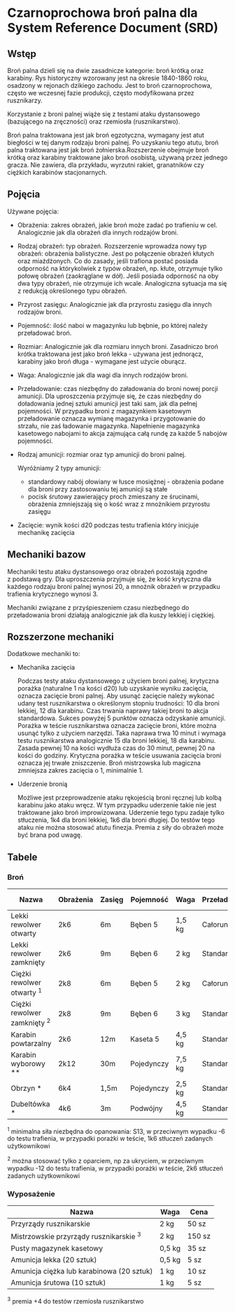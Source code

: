 # Czarnoprochowa broń palna dla System Reference Document (SRD)

## Wstęp

Broń palna dzieli się na dwie zasadnicze kategorie: broń krótką oraz karabiny. Rys historyczny wzorowany jest na okresie 1840-1860 roku, osadzony w rejonach dzikiego zachodu. Jest to broń czarnoprochowa, często we wczesnej fazie produkcji, często modyfikowana przez rusznikarzy.

Korzystanie z broni palnej wiąże się z testami ataku dystansowego (bazującego na zręczności) oraz rzemiosła (rusznikarstwo).

Broń palna traktowana jest jak broń egzotyczna, wymagany jest atut biegłości w tej danym rodzaju broni palnej.
Po uzyskaniu tego atutu, broń palna traktowana jest jak broń żołnierska.Rozszerzenie obejmuje broń krótką oraz karabiny traktowane jako broń osobistą, używaną przez jednego gracza. Nie zawiera, dla przykładu, wyrzutni rakiet, granatników czy ciężkich karabinów stacjonarnych.

## Pojęcia

Używane pojęcia:

* Obrażenia: zakres obrażeń, jakie broń może zadać po trafieniu w cel. Analogicznie jak dla obrażeń dla innych rodzajów broni.
* Rodzaj obrażeń: typ obrażeń. Rozszerzenie wprowadza nowy typ obrażeń: obrażenia balistyczne. Jest po połączenie obrażeń kłutych oraz miażdżonych. Co do zasady, jeśli trafiona postać posiada odporność na którykolwiek z typów obrażeń, np. kłute, otrzymuje tylko połowę obrażeń (zaokrąglane w dół). Jeśli posiada odporność na oby dwa typy obrażeń, nie otrzymuje ich wcale. Analogiczna sytuacja ma się z redukcją określonego typu obrażeń.
* Przyrost zasięgu: Analogicznie jak dla przyrostu zasięgu dla innych rodzajów broni.
* Pojemność: ilość naboi w magazynku lub bębnie, po której należy przeładować broń.
* Rozmiar: Analogicznie jak dla rozmiaru innych broni. Zasadniczo broń krótka traktowana jest jako broń lekka - używana jest jednorącz, karabiny jako broń długa - wymagane jest użycie oburącz.
* Waga: Analogicznie jak dla wagi dla innych rodzajów broni.
* Przeładowanie: czas niezbędny do załadowania do broni nowej porcji amunicji. Dla uproszczenia przyjmuje się, że czas niezbędny do doładowania jednej sztuki amunicji jest taki sam, jak dla pełnej pojemności. W przypadku broni z magazynkiem kasetowym przeładowanie oznacza wymianę magazynka i przygotowanie do strzału, nie zaś ładowanie magazynka. Napełnienie magazynka kasetowego nabojami to akcja zajmująca całą rundę za każde 5 nabojów pojemności.
* Rodzaj amunicji: rozmiar oraz typ amunicji do broni palnej.
  
  Wyróżniamy 2 typy amunicji:
  * standardowy nabój ołowiany w łusce mosiężnej - obrażenia podane dla broni przy zastosowaniu tej amunicji są stałe
  * pocisk śrutowy zawierający proch zmieszany ze śrucinami, obrażenia zmniejszają się o kość wraz z mnożnikiem przyrostu zasięgu
  
* Zacięcie: wynik kości d20 podczas testu trafienia który inicjuje mechanikę zacięcia

## Mechaniki bazow

Mechaniki testu ataku dystansowego oraz obrażeń pozostają zgodne z podstawą gry. Dla uproszczenia przyjmuje się, że kość krytyczna dla każdego rodzaju broni palnej wynosi 20, a mnożnik obrażeń w przypadku trafienia krytycznego wynosi 3.

Mechaniki związane z przyśpieszeniem czasu niezbędnego do przeładowania broni działają analogicznie jak dla kuszy lekkiej i ciężkiej.

## Rozszerzone mechaniki

Dodatkowe mechaniki to:

* Mechanika zacięcia
  
  Podczas testy ataku dystansowego z użyciem broni palnej, krytyczna porażka (naturalne 1 na kości d20)  lub uzyskanie wyniku zacięcia, oznacza zacięcie broni palnej. Aby usunąć zacięcie należy wykonać udany test rusznikarstwa o określonym stopniu trudności: 10 dla broni lekkiej, 12 dla karabinu. Czas trwania naprawy takiej broni to akcja standardowa. Sukces powyżej 5 punktów oznacza odzyskanie amunicji. Porażka w teście rusznikarstwa oznacza zacięcie broni, które można usunąć tylko z użyciem narzędzi. Taka naprawa trwa 10 minut i wymaga testu rusznikarstwa analogicznie 15 dla broni lekkiej, 18 dla karabinu. Zasada pewnej 10 na kości wydłuża czas do 30 minut, pewnej 20 na kości do godziny. Krytyczna porażka w teście usuwania zacięcia broni oznacza jej trwałe zniszczenie. Broń mistrzowska lub magiczna zmniejsza zakres zacięcia o 1, minimalnie 1.

* Uderzenie bronią
  
  Możliwe jest przeprowadzenie ataku rękojeścią broni ręcznej lub kolbą karabinu jako ataku wręcz. W tym przypadku uderzenie takie nie jest traktowane jako broń improwizowana. Uderzenie tego typu zadaje tylko stłuczenia, 1k4 dla broni lekkiej, 1k6 dla broni długiej. Do testów tego ataku nie można stosować atutu finezja. Premia z siły do obrażeń może być brana pod uwagę.

## Tabele

### Broń

| Nazwa | Obrażenia | Zasięg | Pojemność | Waga | Przeładowanie | Rodzaj amunicji | Zacięcie | Cena |
| ----- | --------- | ------ | --------- | ---- | ------------- | ---------------- | -------- | -------- |
| Lekki rewolwer otwarty | 2k6 | 6m | Bęben 5 | 1,5 kg | Całorundowe | Lekka | 5 | 140 sz |
| Lekki rewolwer zamknięty | 2k6 | 9m | Bęben 6 | 2 kg | Standardowa | Lekka | 4 | 280 sz |
| Ciężki rewolwer otwarty <sup>1</sup>  | 2k8 | 6m | Bęben 5 | 2 kg | Całorundowe | Ciężka | 5 | 200 sz |
| Ciężki rewolwer zamknięty <sup>2</sup> | 2k8 | 9m | Bęben 6 | 3 kg | Standardowa| Ciężka | 4 | 400 sz |
| Karabin powtarzalny | 2k6 | 12m | Kaseta 5 | 4,5 kg | Standardowa | Lekka | 6 | 800 sz |
| Karabin wyborowy ** | 2k12 | 30m | Pojedynczy | 7,5 kg | Standardowa | Ciężka | 3 | 1600 sz |
| Obrzyn * | 6k4 | 1,5m | Pojedynczy | 2,5 kg | Standardowa | Śrutowa | 3 | 140 sz |
| Dubeltówka * | 4k6 | 3m | Podwójny | 4,5 kg | Standardowa | Śrutowa | 3 | 400 sz |

<sup>1</sup> minimalna siła niezbędna do opanowania: S13, w przeciwnym wypadku -6 do testu trafienia, w przypadki porażki w teście, 1k6 stłuczeń zadanych użytkownikowi

<sup>2</sup> można stosować tylko z oparciem, np za ukryciem, w przeciwnym wypadku -12 do testu trafienia, w przypadki porażki w teście, 2k6 stłuczeń zadanych użytkownikowi

### Wyposażenie

| Nazwa | Waga | Cena |
| ----- | ---------------- | -------- |
| Przyrządy rusznikarskie | 2 kg | 50 sz
| Mistrzowskie przyrządy rusznikarskie <sup>3</sup> | 2 kg | 150 sz |
| Pusty magazynek kasetowy | 0,5 kg | 35 sz |
| Amunicja lekka (20 sztuk) | 0,5 kg | 5 sz |
| Amunicja ciężka lub karabinowa (20 sztuk) | 1 kg | 10 sz |
| Amunicja śrutowa (10 sztuk) | 1 kg | 5 sz |

<sup>3</sup> premia +4 do testów rzemiosła rusznikarstwo
